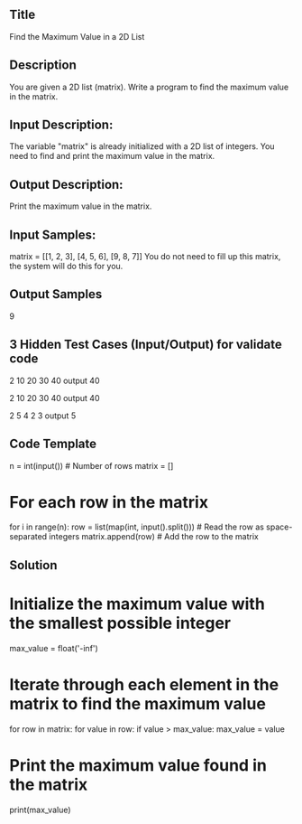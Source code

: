 ## Title
Find the Maximum Value in a 2D List

## Description
You are given a 2D list (matrix). Write a program to find the maximum value in the matrix.

## Input Description:
The variable "matrix" is already initialized with a 2D list of integers.
You need to find and print the maximum value in the matrix.

## Output Description:
Print the maximum value in the matrix.

## Input Samples:
matrix = [[1, 2, 3], [4, 5, 6], [9, 8, 7]]
You do not need to fill up this matrix, the system will do this for you.

## Output Samples
9

## 3 Hidden Test Cases (Input/Output) for validate code
2
10 20
30 40
output 
40


2
10 20
30 40
output
40

2
5 4
2 3
output
5

## Code Template
n = int(input())  # Number of rows
matrix = []

# For each row in the matrix
for i in range(n):
    row = list(map(int, input().split()))  # Read the row as space-separated integers
    matrix.append(row)  # Add the row to the matrix



## Solution

# Initialize the maximum value with the smallest possible integer
max_value = float('-inf')

# Iterate through each element in the matrix to find the maximum value
for row in matrix:
    for value in row:
        if value > max_value:
            max_value = value

# Print the maximum value found in the matrix
print(max_value)